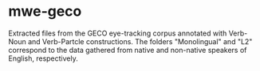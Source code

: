 # mwe-geco
Extracted files from the GECO eye-tracking corpus annotated with Verb-Noun and Verb-Partcle constructions. The folders "Monolingual" and "L2" correspond to the data gathered from native and non-native speakers of English, respectively.
